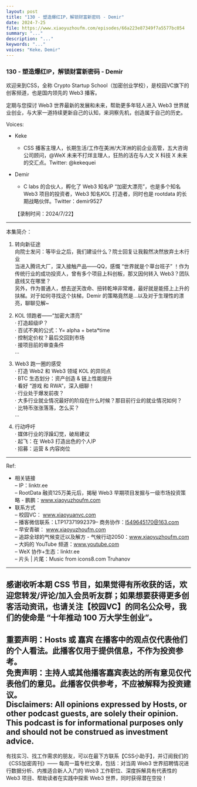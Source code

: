 ```yaml
---
layout: post
title: "130 - 塑造爆红IP，解锁财富新密码 - Demir"
date: 2024-7-25
file: https://www.xiaoyuzhoufm.com/episodes/66a223e87349f7a5577bc054
summary: "..."
description: "..."
keywords: "..."
voices: "Keke，Demir"
---
```


### 130 - 塑造爆红IP，解锁财富新密码 - Demir

欢迎来到CSS，全称 Crypto Startup School（加密创业学校），是校园VC旗下的创客频道，也是国内领先的 Web3 播客。  

定期与您探讨 Web3 世界最新的发展和未来，帮助更多年轻人进入 Web3 世界就业创业，与大家一道持续更新自己的认知，来洞察先机，创造属于自己的历史。  

Voices:  

- Keke  
  + CSS 播客主理人，长期生活/工作在美洲/大洋洲的前企业高管，五大咨询公司顾问，@WeX 未来不打烊主理人，狂热的活在与人文 X 科技 X 未来的交汇点。Twitter: @kekequei  

- Demir        
  + C labs 的合伙人，孵化了 Web3 知名IP “加密大漂亮”，也是多个知名 Web3 项目的投资者，Web3 知名KOL 打造者，同时也是 rootdata 的长期战略伙伴。Twitter：demir9527  

  【录制时间：2024/7/22】  
---------------------------------------------------  
本集简介：  
1. 转向新征途  
向院士发问：等毕业之后，我们建设什么？院士回复让我毅然决然放弃土木行业  
当进入腾讯大厂，深入接触产品——QQ，感慨 “世界就是个草台班子” ！作为传统行业的成功投资人，曾有多个项目上科创板，那又因何转入 Web3？团队底线又在哪里？  
另外，作为普通人，想去逆天改命、扭转乾坤非常难，最好就是能搭上上升的扶梯。对于如何寻找这个扶梯，Demir 的策略竟然是...以及对于生理性的漂亮，聊聊见解~  

2. KOL 领跑者——“加密大漂亮”  
· 打造超级IP？  
· 百试不爽的公式：Y= alpha + beta*time  
· 控制定价权？最后交回到市场  
· 接项目前的审查条件  
...  

3. Web3 跑一圈的感受  
· 打造 Web2 和 Web3 领域 KOL 的异同点  
· BTC 生态划分：资产创造 & 链上性能提升  
· 看好 “游戏 和 RWA”，深入细聊！  
· 行业处于爆发前夜？  
· 大多行业就业情况最好的阶段在什么时候？那目前行业的就业情况如何？  
· 比特币涨涨落落，怎么买？  
...  

4. 行动呼吁  
· 媒体行业的浮躁幻觉，破局建议  
· 起飞：在 Web3 打造出色的个人IP  
· 招募：运营 & 内容岗位    
---------------------------------------------------  
Ref:   
  + 相关链接  
– IP：linktr.ee  
– RootData 融资125万美元后，揭秘 Web3 早期项目发掘与一级市场投资策略 - 鹏鹏：www.xiaoyuzhoufm.com   
  + 联系方式  
– 校园VC： www.xiaoyuanvc.com  
– 播客微信联系：LTP17371992379– 商务协作：l549645170@163.com  
– 早安青碳： www.xiaoyuzhoufm.com  
– 追踪全球的气候变迁以及解方 - 气候行动2050：www.xiaoyuzhoufm.com  
– 大妈的 YouTube 频道：www.youtube.com  
– WeX 协作+生态：linktr.ee  
– 片头 | 片尾：Music from icons8.com Truhanov  
---------------------------------------------------  
感谢收听本期 CSS 节目，如果觉得有所收获的话，欢迎您转发/评论/加入会员听友群；如果想要获得更多创客活动资讯，也请关注【校园VC】的同名公众号，我们的使命是 “十年推动 100 万大学生创业”。  
---------------------------------------------------  
重要声明：Hosts 或 嘉宾 在播客中的观点仅代表他们的个人看法。此播客仅用于提供信息，不作为投资参考。   
免责声明：主持人或其他播客嘉宾表达的所有意见仅代表他们的意见。此播客仅供参考，不应被解释为投资建议。  
Disclaimers: All opinions expressed by Hosts, or other podcast guests, are solely their opinion. This podcast is for informational purposes only and should not be construed as investment advice.  
---------------------------------------------------  
有找实习、找工作需求的朋友，可以在最下方联系【CSS小助手】，并订阅我们的《CSS加密周刊》—— 每周一篇专栏文章，包括：对当周 Web3 世界招聘情况进行数据分析、内推适合新人入门的 Web3 工作职位、深度拆解具有代表性的 Web3 项目、帮助读者在实践中探索 Web3 世界，同时获得潜在空投！

